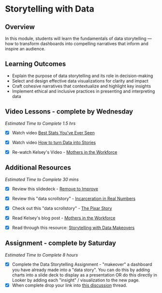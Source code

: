 # Storytelling with Data 

## Overview 

In this module, students will learn the fundamentals of data storytelling — how to transform dashboards into compelling narratives that inform and inspire an audience. 

## Learning Outcomes 

* Explain the purpose of data storytelling and its role in decision-making
* Select and design effective data visualizations for clarity and impact
* Craft cohesive narratives that contextualize and highlight key insights
* Implement ethical and inclusive practices in presenting and interpreting data

## Video Lessons - complete by Wednesday 

_Estimated Time to Complete 1.5 hrs_ 

- [X] Watch video [Best Stats You've Ever Seen](https://www.youtube.com/watch?v=hVimVzgtD6w) 

- [X] Watch video [How to turn Data into Stories](https://www.youtube.com/watch?v=Hfx1X9WSGYQ&pp=ygUbZGF0YSBzdG9yeXRlbGxpbmcgdGVkIHRhbGsg)

- [X] Re-watch Kelsey's Video - [Mothers in the Workforce](https://www.youtube.com/watch?v=llddQPmYU40)

## Additional Resources 

_Estimated Time to Complete 30 mins_

- [X] Review this slidedeck - [Remove to Improve](https://speakerdeck.com/cherdarchuk/remove-to-improve-the-data-ink-ratio)

- [X] Review this "data scrollstory" - [Incarceration in Real Numbers](https://mkorostoff.github.io/incarceration-in-real-numbers/)

- [X] Check out this "data scrollstory" - [The Pixar Story](https://pixar-scroll-tale.lovable.app/)

- [X] Read Kelsey's blog post - [Mothers in the Workforce](https://kelseyataylor.github.io/kelsey-taylor-portfolio/mothers-in-the-workforce.html)

- [X] Read through this resource: [Storytelling with Data Makeovers](https://www.storytellingwithdata.com/makeovers)

## Assignment - complete by Saturday

_Estimated Time to Complete 8 hours_ 

- [X] Complete the Data Storytelling Assignment - "makeover" a dashboard you have already made into a "data story". You can do this by adding charts into a slide deck to display as a presentation OR do this directly in Looker by adding each "insight" / visualization to the new page.
- [X] When complete drop your link into [this discussion](https://github.com/Tech-Moms/data_ai_fall_2025/discussions/44) thread. 
